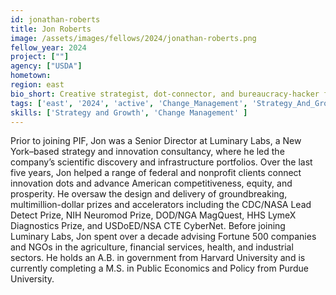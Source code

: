 ```yaml
---
id: jonathan-roberts
title: Jon Roberts
image: /assets/images/fellows/2024/jonathan-roberts.png
fellow_year: 2024
project: [""]
agency: ["USDA"]
hometown: 
region: east
bio_short: Creative strategist, dot-connector, and bureaucracy-hacker for equity and progress.
tags: ['east', '2024', 'active', 'Change_Management', 'Strategy_And_Growth']
skills: ['Strategy and Growth', 'Change Management' ]
---
```

Prior to joining PIF, Jon was a Senior Director at Luminary Labs, a New York–based strategy and innovation consultancy, where he led the company’s scientific discovery and infrastructure portfolios. Over the last five years, Jon helped a range of federal and nonprofit clients connect innovation dots and advance American competitiveness, equity, and prosperity. He oversaw the design and delivery of groundbreaking, multimillion-dollar prizes and accelerators including the CDC/NASA Lead Detect Prize, NIH Neuromod Prize, DOD/NGA MagQuest, HHS LymeX Diagnostics Prize, and USDoED/NSA CTE CyberNet. Before joining Luminary Labs, Jon spent over a decade advising Fortune 500 companies and NGOs in the agriculture, financial services, health, and industrial sectors. He holds an A.B. in government from Harvard University and is currently completing a M.S. in Public Economics and Policy from Purdue University.